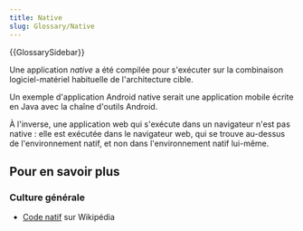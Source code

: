 ```yaml
---
title: Native
slug: Glossary/Native
---
```


{{GlossarySidebar}}

Une application _native_ a été compilée pour s'exécuter sur la combinaison logiciel-matériel habituelle de l'architecture cible.

Un exemple d'application Android native serait une application mobile écrite en Java avec la chaîne d'outils Android.

À l'inverse, une application web qui s'exécute dans un navigateur n'est pas native : elle est exécutée dans le navigateur web, qui se trouve au-dessus de l'environnement natif, et non dans l'environnement natif lui-même.

## Pour en savoir plus

### Culture générale

- [Code natif](https://fr.wikipedia.org/wiki/Code_natif) sur Wikipédia
